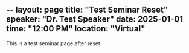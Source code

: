 --
layout: page
title: "Test Seminar Reset"
speaker: "Dr. Test Speaker"
date: 2025-01-01
time: "12:00 PM"
location: "Virtual"
---
This is a test seminar page after reset.
